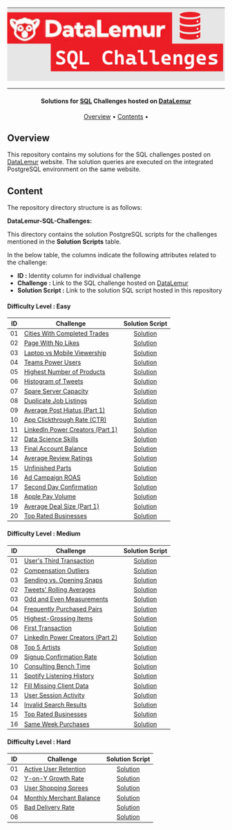 ![Project Logo](https://github.com/Ereh11/DateLemur-SQL-Interview-Questions/blob/main/Resources/datalemurcover.jpg)

---

<h4 align="center">Solutions for <a href="" target="_blank">SQL</a> Challenges hosted on <a href="https://datalemur.com?referralCode=hRH4ho3l" target="_blank">DataLemur</a> </h4>

<p align="center">
  <a href="#overview">Overview</a> •
  <a href="#content">Contents</a> •
</p>

## Overview

This repository contains my solutions for the SQL challenges posted on [DataLemur](https://datalemur.com/sql-interview-questions) website. The solution queries are executed on the integrated PostgreSQL environment on the same website.


## Content

The repository directory structure is as follows:

**DataLemur-SQL-Challenges:**

This directory contains the solution PostgreSQL scripts for the challenges mentioned in the **Solution Scripts** table.


In the below table, the columns indicate the following attributes related to the challenge:

- **ID :** Identity column for individual challenge
- **Challenge :** Link to the SQL challenge hosted on [DataLemur](https://datalemur.com/sql-interview-questions)
- **Solution Script :** Link to the solution SQL script hosted in this repository

#### Difficulty Level : Easy

| ID | Challenge | Solution Script |
|:------:|------------|:---------:|
| 01 | [Cities With Completed Trades](https://datalemur.com/questions/completed-trades) | [Solution](https://github.com/Ereh11/DateLemur-SQL-Interview-Questions/blob/main/DataLemur-SQL-Challenges/Easy/Cities%20With%20Completed%20Trades.sql)
| 02 | [Page With No Likes](https://datalemur.com/questions/sql-page-with-no-likes) | [Solution](https://github.com/Ereh11/DateLemur-SQL-Interview-Questions/blob/main/DataLemur-SQL-Challenges/Easy/Page%20With%20No%20Likes.sql)
| 03 | [Laptop vs Mobile Viewership](https://datalemur.com/questions/laptop-mobile-viewership) | [Solution](https://github.com/Ereh11/DateLemur-SQL-Interview-Questions/blob/main/DataLemur-SQL-Challenges/Easy/Laptop%20vs.%20Mobile%20Viewership.sql)
| 04 | [Teams Power Users](https://datalemur.com/questions/teams-power-users) | [Solution](https://github.com/Ereh11/DateLemur-SQL-Interview-Questions/blob/main/DataLemur-SQL-Challenges/Easy/Teams%20Power%20Users.sql)
| 05 | [Highest Number of Products](https://datalemur.com/questions/sql-highest-products) | [Solution](https://github.com/Ereh11/DateLemur-SQL-Interview-Questions/blob/main/DataLemur-SQL-Challenges/Easy/Highest%20Number%20of%20Products.sql)
| 06 | [Histogram of Tweets](https://datalemur.com/questions/sql-histogram-tweets) | [Solution](https://github.com/Ereh11/DateLemur-SQL-Interview-Questions/blob/main/DataLemur-SQL-Challenges/Easy/Histogram%20of%20Tweets.sql)
| 07 | [Spare Server Capacity](https://datalemur.com/questions/sql-spare-server-capacity) | [Solution](https://github.com/Ereh11/DateLemur-SQL-Interview-Questions/blob/main/DataLemur-SQL-Challenges/Easy/Spare%20Server%20Capacity.sql)
| 08 | [Duplicate Job Listings](https://datalemur.com/questions/duplicate-job-listings) | [Solution](https://github.com/Ereh11/DateLemur-SQL-Interview-Questions/blob/main/DataLemur-SQL-Challenges/Easy/Duplicate%20Job%20Listings.sql)
| 09 | [Average Post Hiatus (Part 1)](https://datalemur.com/questions/sql-average-post-hiatus-1) | [Solution](https://github.com/Ereh11/DateLemur-SQL-Interview-Questions/blob/main/DataLemur-SQL-Challenges/Easy/Average%20Post%20Hiatus%20(Part%201).sql)
| 10 | [App Clickthrough Rate (CTR)](https://datalemur.com/questions/sql-app-ctr) | [Solution](https://github.com/Ereh11/DateLemur-SQL-Interview-Questions/blob/main/DataLemur-SQL-Challenges/Easy/App%20Click-through%20Rate%20(CTR).sql)
| 11 | [LinkedIn Power Creators (Part 1)](https://datalemur.com/questions/linkedin-power-creators) | [Solution](https://github.com/Ereh11/DateLemur-SQL-Interview-Questions/blob/main/DataLemur-SQL-Challenges/Easy/LinkedIn%20Power%20Creators%20(Part%201).sql)
| 12 | [Data Science Skills](https://datalemur.com/questions/matching-skills) | [Solution](https://github.com/Ereh11/DateLemur-SQL-Interview-Questions/blob/main/DataLemur-SQL-Challenges/Easy/Data%20Science%20Skills.sql)
| 13 | [Final Account Balance](https://datalemur.com/questions/final-account-balance) | [Solution](https://github.com/Ereh11/DateLemur-SQL-Interview-Questions/blob/main/DataLemur-SQL-Challenges/Easy/Final%20Account%20Balance.sql)
| 14 | [Average Review Ratings](https://datalemur.com/questions/sql-avg-review-ratings) | [Solution](https://github.com/Ereh11/DateLemur-SQL-Interview-Questions/blob/main/DataLemur-SQL-Challenges/Easy/Average%20Review%20Ratings.sql)
| 15 | [Unfinished Parts](https://datalemur.com/questions/tesla-unfinished-parts) | [Solution](https://github.com/Ereh11/DateLemur-SQL-Interview-Questions/blob/main/DataLemur-SQL-Challenges/Easy/Unfinished%20Parts.sql)
| 16 | [Ad Campaign ROAS](https://datalemur.com/questions/ad-campaign-roas) | [Solution](https://github.com/Ereh11/DateLemur-SQL-Interview-Questions/blob/main/DataLemur-SQL-Challenges/Easy/Ad%20Campaign%20ROAS.sql)
| 17 | [Second Day Confirmation](https://datalemur.com/questions/second-day-confirmation) | [Solution](https://github.com/Ereh11/DateLemur-SQL-Interview-Questions/blob/main/DataLemur-SQL-Challenges/Easy/Second%20Day%20Confirmation.sql)
| 18 | [Apple Pay Volume](https://datalemur.com/questions/apple-pay-volume) | [Solution](https://github.com/Ereh11/DateLemur-SQL-Interview-Questions/blob/main/DataLemur-SQL-Challenges/Easy/Apple%20Pay%20Volume.sql)
| 19 | [Average Deal Size (Part 1)](https://datalemur.com/questions/sql-average-deal-size) | [Solution](https://github.com/Ereh11/DateLemur-SQL-Interview-Questions/blob/main/DataLemur-SQL-Challenges/Easy/Average%20Deal%20Size%20(Part%201).sql)
| 20 | [Top Rated Businesses](https://datalemur.com/questions/sql-top-businesses) | [Solution](https://github.com/Ereh11/DateLemur-SQL-Interview-Questions/blob/main/DataLemur-SQL-Challenges/Easy/Top%20Rated%20Businesses.sql)


#### Difficulty Level : Medium

| ID | Challenge | Solution Script |
|:------:|------------|:---------:|
| 01 | [User's Third Transaction](https://datalemur.com/questions/sql-third-transaction) | [Solution](https://github.com/Ereh11/DateLemur-SQL-Interview-Questions/blob/main/DataLemur-SQL-Challenges/Medium/User's%20Third%20Transaction.sql)
| 02 | [Compensation Outliers](https://datalemur.com/questions/compensation-outliers) | [Solution](https://github.com/Ereh11/DateLemur-SQL-Interview-Questions/blob/main/DataLemur-SQL-Challenges/Medium/Compensation%20Outliers.sql)
| 03 | [Sending vs. Opening Snaps](https://datalemur.com/questions/time-spent-snaps) | [Solution](01_SCRIPTS/Medium/01_medium_snapchat_sending_vs_opening_snaps.sql)
| 02 | [Tweets' Rolling Averages](https://datalemur.com/questions/rolling-average-tweets) | [Solution](01_SCRIPTS/Medium/02_medium_twitter_tweets_rolling_averages.sql)
| 03 | [Odd and Even Measurements](https://datalemur.com/questions/odd-even-measurements) | [Solution](01_SCRIPTS/Medium/03_medium_google_odd_and_even_measurements.sql)
| 04 | [Frequently Purchased Pairs](https://datalemur.com/questions/frequently-purchased-pairs) | [Solution](01_SCRIPTS/Medium/04_medium_walmart_frequently_purchased_pairs.sql)
| 05 | [Highest-Grossing Items](https://datalemur.com/questions/sql-highest-grossing) | [Solution](01_SCRIPTS/Medium/05_medium_amazon_highest_grossing_items.sql)
| 06 | [First Transaction](https://datalemur.com/questions/sql-first-transaction) | [Solution](01_SCRIPTS/Medium/06_medium_etsy_first_transaction.sql)
| 07 | [LinkedIn Power Creators (Part 2)](https://datalemur.com/questions/linkedin-power-creators-part2) | [Solution](01_SCRIPTS/Medium/07_medium_linkedin_linkedin_power_creators_part_2_.sql)
| 08 | [Top 5 Artists](https://datalemur.com/questions/top-fans-rank) | [Solution](01_SCRIPTS/Medium/08_medium_spotify_top_5_artists.sql)
| 09 | [Signup Confirmation Rate](https://datalemur.com/questions/signup-confirmation-rate) | [Solution](01_SCRIPTS/Medium/09_medium_tiktok_signup_confirmation_rate.sql)
| 10 | [Consulting Bench Time](https://datalemur.com/questions/consulting-bench-time) | [Solution](01_SCRIPTS/Medium/10_medium_google_consulting_bench_time.sql)
| 11 | [Spotify Listening History](https://datalemur.com/questions/spotify-listening-history) | [Solution](01_SCRIPTS/Medium/11_medium_spotify_spotify_listening_history.sql)
| 12 | [Fill Missing Client Data](https://datalemur.com/questions/fill-missing-product) | [Solution](01_SCRIPTS/Medium/12_medium_accenture_fill_missing_client_data.sql)
| 13 | [User Session Activity](https://datalemur.com/questions/sql-session-activity) | [Solution](01_SCRIPTS/Medium/13_medium_twitter_user_session_activity.sql)
| 14 | [Invalid Search Results](https://datalemur.com/questions/invalid-search-pct) | [Solution](01_SCRIPTS/Medium/14_medium_google_invalid_search_results.sql)
| 15 | [Top Rated Businesses](https://datalemur.com/questions/sql-top-businesses) | [Solution](01_SCRIPTS/Medium/15_medium_yelp_top_rated_businesses.sql)
| 16 | [Same Week Purchases](https://datalemur.com/questions/same-week-purchases) | [Solution](01_SCRIPTS/Medium/16_medium_etsy_same_week_purchases.sql)

#### Difficulty Level : Hard

| ID | Challenge | Solution Script |
|:------:|------------|:---------:|
| 01 | [Active User Retention](https://datalemur.com/questions/user-retention) | [Solution](01_SCRIPTS/Hard/01_hard_facebook_active_user_retention.sql)
| 02 | [Y-on-Y Growth Rate](https://datalemur.com/questions/yoy-growth-rate) | [Solution](01_SCRIPTS/Hard/02_hard_wayfair_yoy_growth_rate.sql)
| 03 | [User Shopping Sprees](https://datalemur.com/questions/amazon-shopping-spree) | [Solution](01_SCRIPTS/Hard/03_hard_amazon_user_shopping_sprees.sql)
| 04 | [Monthly Merchant Balance](https://datalemur.com/questions/sql-monthly-merchant-balance) | [Solution](01_SCRIPTS/Hard/04_hard_visa_monthly_merchant_balance.sql)
| 05 | [Bad Delivery Rate](https://datalemur.com/questions/sql-bad-experience) | [Solution](01_SCRIPTS/Hard/05_hard_doordash_bad_delivery_rate.sql)
| 06 | []() | [Solution](01_SCRIPTS/Hard)

